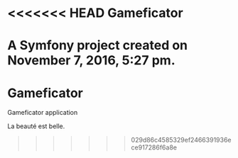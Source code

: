 <<<<<<< HEAD
Gameficator
===========

A Symfony project created on November 7, 2016, 5:27 pm.
=======
# Gameficator
Gameficator application

La beauté est belle.
>>>>>>> 029d86c4585329ef2466391936ece917286f6a8e
